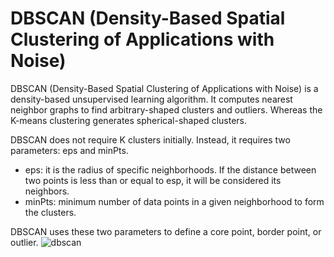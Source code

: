 # DBSCAN (Density-Based Spatial Clustering of Applications with Noise)

DBSCAN (Density-Based Spatial Clustering of Applications with Noise) is a density-based unsupervised learning algorithm. It computes nearest neighbor graphs to find arbitrary-shaped clusters and outliers. Whereas the K-means clustering generates spherical-shaped clusters.

DBSCAN does not require K clusters initially. Instead, it requires two parameters: eps and minPts.

- eps: it is the radius of specific neighborhoods. If the distance between two points is less than or equal to esp, it will be considered its neighbors.
- minPts: minimum number of data points in a given neighborhood to form the clusters.

DBSCAN uses these two parameters to define a core point, border point, or outlier.
![dbscan](https://www.kdnuggets.com/wp-content/uploads/awan_implementing_dbscan_python_2.jpg)